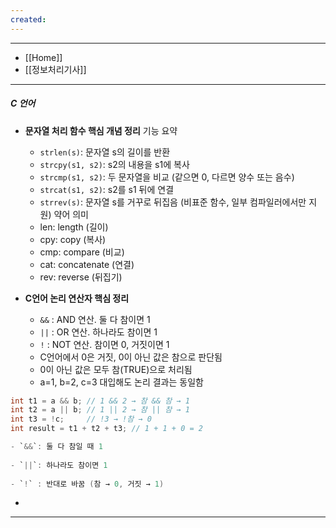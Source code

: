 ```yaml
---
created:
---
```


---
- [[Home]]
- [[정보처리기사]]
---


##### **C 언어**

- **문자열 처리 함수 핵심 개념 정리**
	기능 요약
	- `strlen(s)`: 문자열 s의 길이를 반환
	- `strcpy(s1, s2)`: s2의 내용을 s1에 복사
	- `strcmp(s1, s2)`: 두 문자열을 비교 (같으면 0, 다르면 양수 또는 음수)
	- `strcat(s1, s2)`: s2를 s1 뒤에 연결
	- `strrev(s)`: 문자열 s를 거꾸로 뒤집음 (비표준 함수, 일부 컴파일러에서만 지원)
	약어 의미
	- len: length (길이)
	- cpy: copy (복사)
	- cmp: compare (비교)
	- cat: concatenate (연결)
	- rev: reverse (뒤집기)
	  
- **C언어 논리 연산자 핵심 정리**
	- `&&` : AND 연산. 둘 다 참이면 1  
	- `||` : OR 연산. 하나라도 참이면 1  
	- `!`  : NOT 연산. 참이면 0, 거짓이면 1  
	- C언어에서 0은 거짓, 0이 아닌 값은 참으로 판단됨
	- 0이 아닌 값은 모두 참(TRUE)으로 처리됨  
	- a=1, b=2, c=3 대입해도 논리 결과는 동일함

```c
int t1 = a && b; // 1 && 2 → 참 && 참 → 1
int t2 = a || b; // 1 || 2 → 참 || 참 → 1
int t3 = !c;     // !3 → !참 → 0
int result = t1 + t2 + t3; // 1 + 1 + 0 = 2

- `&&`: 둘 다 참일 때 1
    
- `||`: 하나라도 참이면 1
    
- `!` : 반대로 바꿈 (참 → 0, 거짓 → 1)

```

- 


---